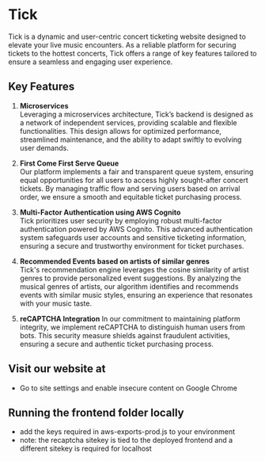 # Tick
Tick is a dynamic and user-centric concert ticketing website designed to elevate your live music encounters. As a reliable platform for securing tickets to the hottest concerts, Tick offers a range of key features tailored to ensure a seamless and engaging user experience.

## Key Features
1. **Microservices**  
Leveraging a microservices architecture, Tick’s backend is designed as a network of independent services, providing scalable and flexible functionalities. This design allows for optimized performance, streamlined maintenance, and the ability to adapt swiftly to evolving user demands.


2. **First Come First Serve Queue**  
Our platform implements a fair and transparent queue system, ensuring equal opportunities for all users to access highly sought-after concert tickets. By managing traffic flow and serving users based on arrival order, we ensure a smooth and equitable ticket purchasing process.


3. **Multi-Factor Authentication using AWS Cognito**  
Tick prioritizes user security by employing robust multi-factor authentication powered by AWS Cognito. This advanced authentication system safeguards user accounts and sensitive ticketing information, ensuring a secure and trustworthy environment for ticket purchases.


4. **Recommended Events based on artists of similar genres**  
Tick's recommendation engine leverages the cosine similarity of artist genres to provide personalized event suggestions. By analyzing the musical genres of artists, our algorithm identifies and recommends events with similar music styles, ensuring an experience that resonates with your music taste.

5. **reCAPTCHA Integration**
In our commitment to maintaining platform integrity, we implement reCAPTCHA to distinguish human users from bots. This security measure shields against fraudulent activities, ensuring a secure and authentic ticket purchasing process.


## Visit our website at 
- Go to site settings and enable insecure content on Google Chrome

## Running the frontend folder locally
- add the keys required in aws-exports-prod.js to your environment
- note: the recaptcha sitekey is tied to the deployed frontend and a different sitekey is required for localhost
